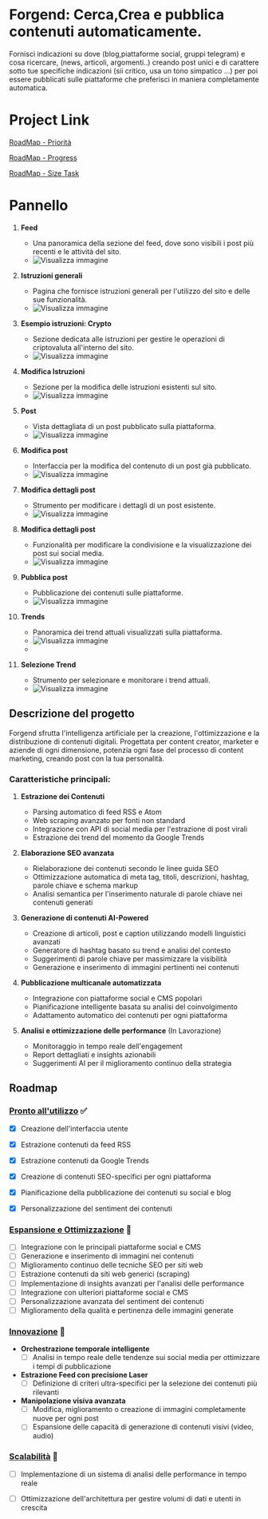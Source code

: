 # Forgend: Cerca,Crea e pubblica contenuti automaticamente.


Fornisci indicazioni su dove (blog,piattaforme social, gruppi telegram) e cosa ricercare, (news, articoli, argomenti..)  creando post unici e di carattere sotto tue specifiche indicazioni (sii critico, usa un tono simpatico ...) per poi essere pubblicati sulle piattaforme che preferisci in maniera completamente automatica.

# Project Link
[RoadMap - Priorità](https://github.com/users/69ares/projects/1)

[RoadMap - Progress](https://github.com/users/69ares/projects/2)

[RoadMap - Size Task](https://github.com/users/69ares/projects/6)

# Pannello

1. **Feed**
   - Una panoramica della sezione del feed, dove sono visibili i post più recenti e le attività del sito.
   - ![Visualizza immagine](https://github.com/69ares/Forgend/blob/main/img/feed.png)

2. **Istruzioni generali**
   - Pagina che fornisce istruzioni generali per l'utilizzo del sito e delle sue funzionalità.
   - ![Visualizza immagine](https://github.com/69ares/Forgend/blob/main/img/istruzioni.png)

3. **Esempio istruzioni: Crypto**
   - Sezione dedicata alle istruzioni per gestire le operazioni di criptovaluta all'interno del sito.
   - ![Visualizza immagine](https://github.com/69ares/Forgend/blob/main/img/istr_crypto.png)

4. **Modifica Istruzioni**
   - Sezione per la modifica delle istruzioni esistenti sul sito.
   - ![Visualizza immagine](https://github.com/69ares/Forgend/blob/main/img/modifica_istruzioni.png)
     
5. **Post**
   - Vista dettagliata di un post pubblicato sulla piattaforma.
   - ![Visualizza immagine](https://github.com/69ares/Forgend/blob/main/img/post.png)
     
6. **Modifica post**
   - Interfaccia per la modifica del contenuto di un post già pubblicato.
   - ![Visualizza immagine](https://github.com/69ares/Forgend/blob/main/img/modifica_content_post.png)

7. **Modifica dettagli post**
   - Strumento per modificare i dettagli di un post esistente.
   - ![Visualizza immagine](https://github.com/69ares/Forgend/blob/main/img/modifica_post.png)

8. **Modifica dettagli post**
   - Funzionalità per modificare la condivisione e la visualizzazione dei post sui social media.
   - ![Visualizza immagine](https://github.com/69ares/Forgend/blob/main/img/modifica_post_social.png)

9. **Pubblica post**
   - Pubblicazione dei contenuti sulle piattaforme.
   - ![Visualizza immagine](https://github.com/69ares/Forgend/blob/main/img/pubblica_post.png)

10. **Trends**
    - Panoramica dei trend attuali visualizzati sulla piattaforma.
    - ![Visualizza immagine](https://github.com/69ares/Forgend/blob/main/img/trends.png)
    - 
11. **Selezione Trend**
    - Strumento per selezionare e monitorare i trend attuali.
    - ![Visualizza immagine](https://github.com/69ares/Forgend/blob/main/img/selezione_trend.png)




## Descrizione del progetto

Forgend sfrutta l'intelligenza artificiale per la creazione, l'ottimizzazione e la distribuzione di contenuti digitali. 
Progettata per content creator, marketer e aziende di ogni dimensione, potenzia ogni fase del processo di content marketing, creando post con la tua personalità.

### Caratteristiche principali:

1. **Estrazione dei Contenuti**
   - Parsing automatico di feed RSS e Atom
   - Web scraping avanzato per fonti non standard
   - Integrazione con API di social media per l'estrazione di post virali
   - Estrazione dei trend del momento da Google Trends

2. **Elaborazione SEO avanzata**
   - Rielaborazione dei contenuti secondo le linee guida SEO
   - Ottimizzazione automatica di meta tag, titoli, descrizioni, hashtag, parole chiave e schema markup
   - Analisi semantica per l'inserimento naturale di parole chiave nei contenuti generati

3. **Generazione di contenuti AI-Powered**
   - Creazione di articoli, post e caption utilizzando modelli linguistici avanzati
   - Generatore di hashtag basato su trend e analisi del contesto
   - Suggerimenti di parole chiave per massimizzare la visibilità
   - Generazione e inserimento di immagini pertinenti nei contenuti

4. **Pubblicazione multicanale automatizzata**
   - Integrazione con piattaforme social e CMS popolari
   - Pianificazione intelligente basata su analisi del coinvolgimento
   - Adattamento automatico dei contenuti per ogni piattaforma

5. **Analisi e ottimizzazione delle performance** (In Lavorazione)
   - Monitoraggio in tempo reale dell'engagement
   - Report dettagliati e insights azionabili
   - Suggerimenti AI per il miglioramento continuo della strategia

## Roadmap

### [Pronto all'utilizzo](https://github.com/users/69ares/projects/1) ✅

- [x] Creazione dell'interfaccia utente
- [x] Estrazione contenuti da feed RSS
- [x] Estrazione contenuti da Google Trends
- [x] Creazione di contenuti SEO-specifici per ogni piattaforma
- [x] Pianificazione della pubblicazione dei contenuti su social e blog
- [x] Personalizzazione del sentiment dei contenuti


### [Espansione e Ottimizzazione](https://github.com/users/69ares/projects/1) 🚀
- [ ] Integrazione con le principali piattaforme social e CMS
- [ ] Generazione e inserimento di immagini nei contenuti
- [ ] Miglioramento continuo delle tecniche SEO per siti web
- [ ] Estrazione contenuti da siti web generici (scraping)
- [ ] Implementazione di insights avanzati per l'analisi delle performance
- [ ] Integrazione con ulteriori piattaforme social e CMS
- [ ] Personalizzazione avanzata del sentiment dei contenuti
- [ ] Miglioramento della qualità e pertinenza delle immagini generate

### [Innovazione](https://github.com/users/69ares/projects/1) 🔮

- **Orchestrazione temporale intelligente**
  - [ ] Analisi in tempo reale delle tendenze sui social media per ottimizzare i tempi di pubblicazione
- **Estrazione Feed con precisione Laser**
  - [ ] Definizione di criteri ultra-specifici per la selezione dei contenuti più rilevanti
- **Manipolazione visiva avanzata**
  - [ ] Modifica, miglioramento o creazione di immagini completamente nuove per ogni post
  - [ ] Espansione delle capacità di generazione di contenuti visivi (video, audio)

### [Scalabilità](https://github.com/users/69ares/projects/1) 🚀

- [ ] Implementazione di un sistema di analisi delle performance in tempo reale
- [ ] Ottimizzazione dell'architettura per gestire volumi di dati e utenti in crescita

